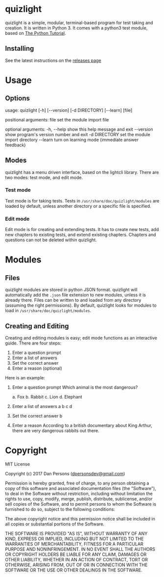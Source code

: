 # quizlight
quizlight is a simple, modular, terminal-based program for test taking and creation. It is written in Python 3. It comes with a python3 test module, based on [The Python Tutorial](https://docs.python.org/3/tutorial/).

## Installing
See the latest instructions on the [releases page](https://github.com/dogoncouch/quizlight/releases)

# Usage

## Options
usage: quizlight [-h] [--version] [-d DIRECTORY] [--learn] [file]

positional arguments:
  file          set the module import file

optional arguments:
  -h, --help    show this help message and exit
  --version     show program's version number and exit
  -d DIRECTORY  set the module import directory
  --learn       turn on learning mode (immediate answer feedback)

## Modes
quizlight has a menu driven interface, based on the lightcli library. There are two modes: test mode, and edit mode.

### Test mode
Test mode is for taking tests. Tests in `/usr/share/doc/quizlight/modules` are loaded by default, unless another directory or a specific file is specified.

### Edit mode
Edit mode is for creating and extending tests. It has to create new tests, add new chapters to existing tests, and extend existing chapters. Chapters and questions can not be deleted within quizlight.

# Modules

## Files
quizlight modules are stored in python JSON format. quizlight will automatically add the `.json` file extension to new modules, unless it is already there. Files can be written to and loaded from any directory (assuming the right permissions). By default, quizlight looks for modules to load in `/usr/share/doc/quizlight/modules`.

## Creating and Editing
Creating and editing modules is easy; edit mode functions as an interactive guide. There are four steps:
1. Enter a question prompt
2. Enter a list of answers
3. Set the correct answer
4. Enter a reason (optional)

Here is an example:

1. Enter a question prompt
    Which animal is the most dangerous?

    a. Fox
    b. Rabbit
    c. Lion
    d. Elephant

2. Enter a list of answers
    a
    b
    c
    d

3. Set the correct answer
    b

4. Enter a reason
    According to a british documentary about King Arthur, there are very dangerous rabbits out there.

# Copyright
MIT License

Copyright (c) 2017 Dan Persons (dpersonsdev@gmail.com)

Permission is hereby granted, free of charge, to any person obtaining a copy
of this software and associated documentation files (the "Software"), to deal
in the Software without restriction, including without limitation the rights
to use, copy, modify, merge, publish, distribute, sublicense, and/or sell
copies of the Software, and to permit persons to whom the Software is
furnished to do so, subject to the following conditions:

The above copyright notice and this permission notice shall be included in all
copies or substantial portions of the Software.

THE SOFTWARE IS PROVIDED "AS IS", WITHOUT WARRANTY OF ANY KIND, EXPRESS OR
IMPLIED, INCLUDING BUT NOT LIMITED TO THE WARRANTIES OF MERCHANTABILITY,
FITNESS FOR A PARTICULAR PURPOSE AND NONINFRINGEMENT. IN NO EVENT SHALL THE
AUTHORS OR COPYRIGHT HOLDERS BE LIABLE FOR ANY CLAIM, DAMAGES OR OTHER
LIABILITY, WHETHER IN AN ACTION OF CONTRACT, TORT OR OTHERWISE, ARISING FROM,
OUT OF OR IN CONNECTION WITH THE SOFTWARE OR THE USE OR OTHER DEALINGS IN THE
SOFTWARE.

